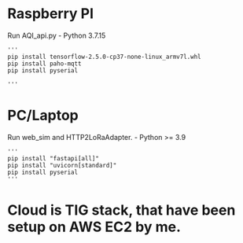 # Raspberry PI
Run AQI_api.py
    - Python 3.7.15
    
    '''
    pip install tensorflow-2.5.0-cp37-none-linux_armv7l.whl
    pip install paho-mqtt
    pip install pyserial

    '''

# PC/Laptop
Run web_sim and HTTP2LoRaAdapter. 
    - Python >= 3.9
    
    '''
    pip install "fastapi[all]"
    pip install "uvicorn[standard]"
    pip install pyserial
    '''

# Cloud is TIG stack, that have been setup on AWS EC2 by me.
